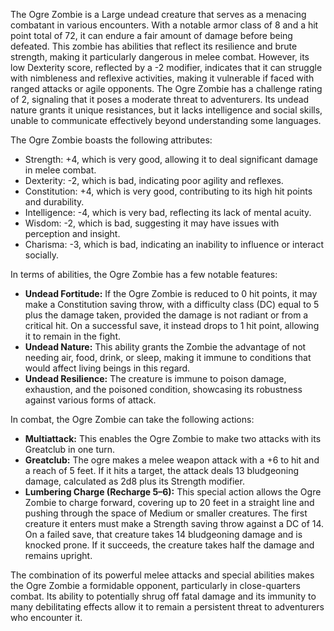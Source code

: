 The Ogre Zombie is a Large undead creature that serves as a menacing combatant in various encounters. With a notable armor class of 8 and a hit point total of 72, it can endure a fair amount of damage before being defeated. This zombie has abilities that reflect its resilience and brute strength, making it particularly dangerous in melee combat. However, its low Dexterity score, reflected by a -2 modifier, indicates that it can struggle with nimbleness and reflexive activities, making it vulnerable if faced with ranged attacks or agile opponents. The Ogre Zombie has a challenge rating of 2, signaling that it poses a moderate threat to adventurers. Its undead nature grants it unique resistances, but it lacks intelligence and social skills, unable to communicate effectively beyond understanding some languages. 

The Ogre Zombie boasts the following attributes: 
- Strength: +4, which is very good, allowing it to deal significant damage in melee combat.
- Dexterity: -2, which is bad, indicating poor agility and reflexes.
- Constitution: +4, which is very good, contributing to its high hit points and durability.
- Intelligence: -4, which is very bad, reflecting its lack of mental acuity.
- Wisdom: -2, which is bad, suggesting it may have issues with perception and insight.
- Charisma: -3, which is bad, indicating an inability to influence or interact socially.

In terms of abilities, the Ogre Zombie has a few notable features:
- **Undead Fortitude:** If the Ogre Zombie is reduced to 0 hit points, it may make a Constitution saving throw, with a difficulty class (DC) equal to 5 plus the damage taken, provided the damage is not radiant or from a critical hit. On a successful save, it instead drops to 1 hit point, allowing it to remain in the fight.
- **Undead Nature:** This ability grants the Zombie the advantage of not needing air, food, drink, or sleep, making it immune to conditions that would affect living beings in this regard.
- **Undead Resilience:** The creature is immune to poison damage, exhaustion, and the poisoned condition, showcasing its robustness against various forms of attack.

In combat, the Ogre Zombie can take the following actions:
- **Multiattack:** This enables the Ogre Zombie to make two attacks with its Greatclub in one turn.
- **Greatclub:** The ogre makes a melee weapon attack with a +6 to hit and a reach of 5 feet. If it hits a target, the attack deals 13 bludgeoning damage, calculated as 2d8 plus its Strength modifier.
- **Lumbering Charge (Recharge 5–6):** This special action allows the Ogre Zombie to charge forward, covering up to 20 feet in a straight line and pushing through the space of Medium or smaller creatures. The first creature it enters must make a Strength saving throw against a DC of 14. On a failed save, that creature takes 14 bludgeoning damage and is knocked prone. If it succeeds, the creature takes half the damage and remains upright.

The combination of its powerful melee attacks and special abilities makes the Ogre Zombie a formidable opponent, particularly in close-quarters combat. Its ability to potentially shrug off fatal damage and its immunity to many debilitating effects allow it to remain a persistent threat to adventurers who encounter it.
